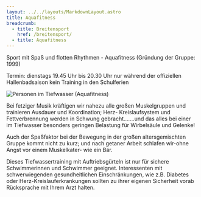 ```yaml
---
layout: ../../layouts/MarkdownLayout.astro
title: Aquafitness
breadcrumb:
  - title: Breitensport
    href: /breitensport/
  - title: Aquafitness
---
```

Sport mit Spaß und flotten Rhythmen - Aquafitness
(Gründung der Gruppe: 1999)

Termin:
dienstags 19.45 Uhr bis 20.30 Uhr
nur während der offiziellen Hallenbadsaison
kein Training in den Schulferien

![Personen im Tiefwasser (Aquafitness)](/images/uploads/breitensport/aquafitness.jpg)

Bei fetziger Musik kräftigen wir nahezu alle großen Muskelgruppen und trainieren Ausdauer und Koordination; Herz- Kreislaufsystem und Fettverbrennung werden in Schwung gebracht.......und das alles bei einer im Tiefwasser besonders geringen Belastung für Wirbelsäule und Gelenke!

Auch der Spaßfaktor bei der Bewegung in der großen altersgemischten Gruppe kommt nicht zu kurz; und nach getaner Arbeit schlafen wir-ohne Angst vor einem Muskelkater- wie ein Bär.

Dieses Tiefwassertraining mit Auftriebsgürteln ist nur für sichere Schwimmerinnen und Schwimmer geeignet. Interessenten mit schwerwiegenden gesundheitlichen Einschränkungen, wie z.B. Diabetes oder Herz-Kreislauferkrankungen sollten zu ihrer eigenen Sicherheit vorab Rücksprache mit Ihrem Arzt halten.